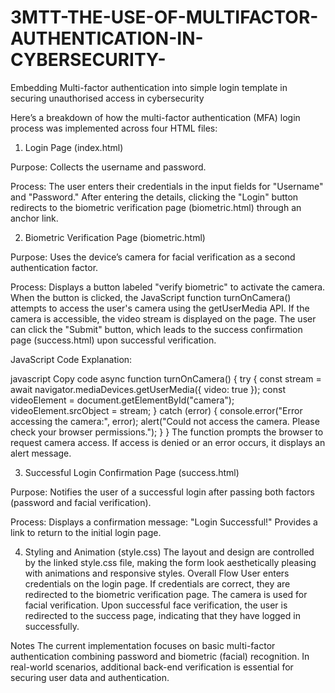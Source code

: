 # 3MTT-THE-USE-OF-MULTIFACTOR-AUTHENTICATION-IN-CYBERSECURITY-
Embedding Multi-factor authentication into simple login template in securing unauthorised access in cybersecurity

Here’s a breakdown of how the multi-factor authentication (MFA) login process was implemented across four HTML files:

1. Login Page (index.html)
   
Purpose: Collects the username and password.

Process:
The user enters their credentials in the input fields for "Username" and "Password."
After entering the details, clicking the "Login" button redirects to the biometric verification page (biometric.html) through an anchor link.

2. Biometric Verification Page (biometric.html)
   
Purpose: Uses the device’s camera for facial verification as a second authentication factor.

Process:
Displays a button labeled "verify biometric" to activate the camera.
When the button is clicked, the JavaScript function turnOnCamera() attempts to access the user's camera using the getUserMedia API.
If the camera is accessible, the video stream is displayed on the page.
The user can click the "Submit" button, which leads to the success confirmation page (success.html) upon successful verification.

JavaScript Code Explanation:

javascript
Copy code
async function turnOnCamera() {
  try {
    const stream = await navigator.mediaDevices.getUserMedia({ video: true });
    const videoElement = document.getElementById("camera");
    videoElement.srcObject = stream;
  } catch (error) {
    console.error("Error accessing the camera:", error);
    alert("Could not access the camera. Please check your browser permissions.");
  }
}
The function prompts the browser to request camera access.
If access is denied or an error occurs, it displays an alert message.

3. Successful Login Confirmation Page (success.html)

Purpose: Notifies the user of a successful login after passing both factors (password and facial verification).

Process:
Displays a confirmation message: "Login Successful!"
Provides a link to return to the initial login page.

4. Styling and Animation (style.css)
The layout and design are controlled by the linked style.css file, making the form look aesthetically pleasing with animations and responsive styles.
Overall Flow
User enters credentials on the login page.
If credentials are correct, they are redirected to the biometric verification page.
The camera is used for facial verification.
Upon successful face verification, the user is redirected to the success page, indicating that they have logged in successfully.

Notes
The current implementation focuses on basic multi-factor authentication combining password and biometric (facial) recognition.
In real-world scenarios, additional back-end verification is essential for securing user data and authentication.






